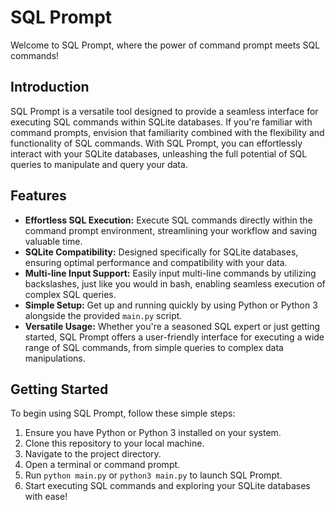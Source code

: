 # SQL Prompt

Welcome to SQL Prompt, where the power of command prompt meets SQL commands!

## Introduction
SQL Prompt is a versatile tool designed to provide a seamless interface for executing SQL commands within SQLite databases. If you're familiar with command prompts, envision that familiarity combined with the flexibility and functionality of SQL commands. With SQL Prompt, you can effortlessly interact with your SQLite databases, unleashing the full potential of SQL queries to manipulate and query your data.

## Features
- **Effortless SQL Execution:** Execute SQL commands directly within the command prompt environment, streamlining your workflow and saving valuable time.
- **SQLite Compatibility:** Designed specifically for SQLite databases, ensuring optimal performance and compatibility with your data.
- **Multi-line Input Support:** Easily input multi-line commands by utilizing backslashes, just like you would in bash, enabling seamless execution of complex SQL queries.
- **Simple Setup:** Get up and running quickly by using Python or Python 3 alongside the provided `main.py` script.
- **Versatile Usage:** Whether you're a seasoned SQL expert or just getting started, SQL Prompt offers a user-friendly interface for executing a wide range of SQL commands, from simple queries to complex data manipulations.

## Getting Started
To begin using SQL Prompt, follow these simple steps:
1. Ensure you have Python or Python 3 installed on your system.
2. Clone this repository to your local machine.
3. Navigate to the project directory.
4. Open a terminal or command prompt.
5. Run `python main.py` or `python3 main.py` to launch SQL Prompt.
6. Start executing SQL commands and exploring your SQLite databases with ease!
